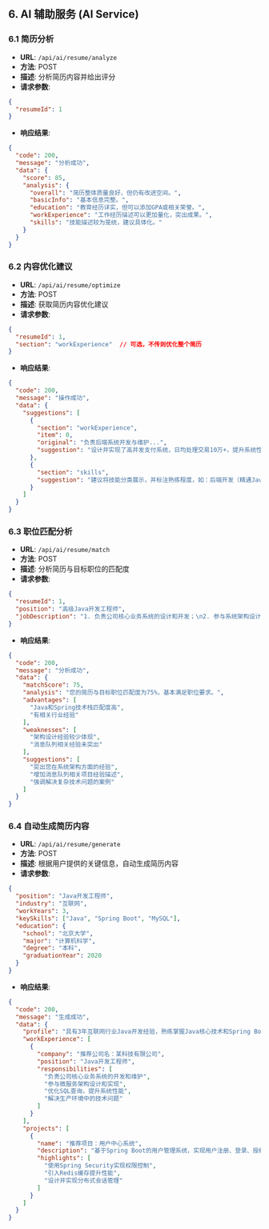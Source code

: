 ## 6. AI 辅助服务 (AI Service)

### 6.1 简历分析

- **URL**: `/api/ai/resume/analyze`
- **方法**: POST
- **描述**: 分析简历内容并给出评分
- **请求参数**:

```json
{
  "resumeId": 1
}
```

- **响应结果**:

```json
{
  "code": 200,
  "message": "分析成功",
  "data": {
    "score": 85,
    "analysis": {
      "overall": "简历整体质量良好，但仍有改进空间。",
      "basicInfo": "基本信息完整。",
      "education": "教育经历详实，但可以添加GPA或相关荣誉。",
      "workExperience": "工作经历描述可以更加量化，突出成果。",
      "skills": "技能描述较为笼统，建议具体化。"
    }
  }
}
```
### 6.2 内容优化建议

- **URL**: `/api/ai/resume/optimize`
- **方法**: POST
- **描述**: 获取简历内容优化建议
- **请求参数**:

```json
{
  "resumeId": 1,
  "section": "workExperience"  // 可选，不传则优化整个简历
}
```

- **响应结果**:

```json
{
  "code": 200,
  "message": "操作成功",
  "data": {
    "suggestions": [
      {
        "section": "workExperience",
        "item": 0,
        "original": "负责后端系统开发与维护...",
        "suggestion": "设计并实现了高并发支付系统，日均处理交易10万+，提升系统性能30%；优化数据库查询，减少响应时间50%。"
      },
      {
        "section": "skills",
        "suggestion": "建议将技能分类展示，并标注熟练程度，如：后端开发（精通Java、Spring Boot），数据库（熟练MySQL、Redis）。"
      }
    ]
  }
}
```

### 6.3 职位匹配分析

- **URL**: `/api/ai/resume/match`
- **方法**: POST
- **描述**: 分析简历与目标职位的匹配度
- **请求参数**:

```json
{
  "resumeId": 1,
  "position": "高级Java开发工程师",
  "jobDescription": "1. 负责公司核心业务系统的设计和开发；\n2. 参与系统架构设计和技术选型；\n3. 解决系统中的技术难题和性能瓶颈；\n4. 技术要求：Java/Spring Cloud/MySQL/Redis/消息队列，5年以上经验。"
}
```

- **响应结果**:

```json
{
  "code": 200,
  "message": "分析成功",
  "data": {
    "matchScore": 75,
    "analysis": "您的简历与目标职位匹配度为75%，基本满足职位要求。",
    "advantages": [
      "Java和Spring技术栈匹配度高",
      "有相关行业经验"
    ],
    "weaknesses": [
      "架构设计经验较少体现",
      "消息队列相关经验未突出"
    ],
    "suggestions": [
      "突出您在系统架构方面的经验",
      "增加消息队列相关项目经验描述",
      "强调解决复杂技术问题的案例"
    ]
  }
}
```

### 6.4 自动生成简历内容

- **URL**: `/api/ai/resume/generate`
- **方法**: POST
- **描述**: 根据用户提供的关键信息，自动生成简历内容
- **请求参数**:

```json
{
  "position": "Java开发工程师",
  "industry": "互联网",
  "workYears": 3,
  "keySkills": ["Java", "Spring Boot", "MySQL"],
  "education": {
    "school": "北京大学",
    "major": "计算机科学",
    "degree": "本科",
    "graduationYear": 2020
  }
}
```

- **响应结果**:

```json
{
  "code": 200,
  "message": "生成成功",
  "data": {
    "profile": "具有3年互联网行业Java开发经验，熟练掌握Java核心技术和Spring Boot框架，具备扎实的MySQL数据库设计和优化能力。善于解决复杂技术问题，具有良好的团队协作精神。",
    "workExperience": [
      {
        "company": "推荐公司名：某科技有限公司",
        "position": "Java开发工程师",
        "responsibilities": [
          "负责公司核心业务系统的开发和维护",
          "参与微服务架构设计和实现",
          "优化SQL查询，提升系统性能",
          "解决生产环境中的技术问题"
        ]
      }
    ],
    "projects": [
      {
        "name": "推荐项目：用户中心系统",
        "description": "基于Spring Boot的用户管理系统，实现用户注册、登录、授权等功能。",
        "highlights": [
          "使用Spring Security实现权限控制",
          "引入Redis缓存提升性能",
          "设计并实现分布式会话管理"
        ]
      }
    ]
  }
}
